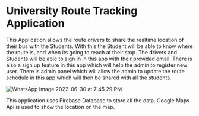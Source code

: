 # University Route Tracking Application

This Application allows the route drivers to share the realtime location of their bus with the Students. With this the Student will be able to know where the route is, and when its going to reach at their stop.
The drivers and Students will be able to sign in in this app with their provided email. There is also a sign up feature in this app which will help the admin to register new user.
There is admin panel which will allow the admin to update the route schedule in this app which will then be shared with all the students.

![WhatsApp Image 2022-06-30 at 7 45 29 PM](https://user-images.githubusercontent.com/68849516/177596998-6ff72816-f2cf-4e40-9a7d-4372103e79fc.jpeg)

This application uses Firebase Database to store all the data. Google Maps Api is used to show the location on the map.
